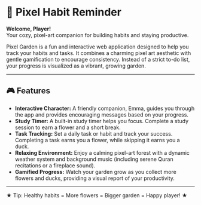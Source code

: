 # 🌸 Pixel Habit Reminder

**Welcome, Player!**  
Your cozy, pixel-art companion for building habits and staying productive.

Pixel Garden is a fun and interactive web application designed to help you track your habits and tasks. It combines a charming pixel art aesthetic with gentle gamification to encourage consistency. Instead of a strict to-do list, your progress is visualized as a vibrant, growing garden.

---

## 🎮 Features

- **Interactive Character:** A friendly companion, Emma, guides you through the app and provides encouraging messages based on your progress.
- **Study Timer:** A built-in study timer helps you focus. Complete a study session to earn a flower and a short break.
- **Task Tracking:** Set a daily task or habit and track your success. Completing a task earns you a flower, while skipping it earns you a duck.
- **Relaxing Environment:** Enjoy a calming pixel-art forest with a dynamic weather system and background music (including serene Quran recitations or a fireplace sound).
- **Gamified Progress:** Watch your garden grow as you collect more flowers and ducks, providing a visual report of your productivity.

---

★ Tip: Healthy habits = More flowers = Bigger garden = Happy player! ★
